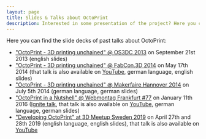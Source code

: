```yaml
---
layout: page
title: Slides & Talks about OctoPrint
description: Interested in some presentation of the project? Here you can find some slide decks and recordings of past talks about OctoPrint.
---
```


Here you can find the slide decks of past talks about OctoPrint:

* ["OctoPrint - 3D printing unchained" @ OS3DC 2013](./os3dc/) on September 21st 2013 (english slides)
* ["OctoPrint - 3D printing unchained" @ FabCon.3D 2014](./fabcon14/) on May 17th 2014 (that talk is also available on [YouTube](https://www.youtube.com/watch?v=ylmcK-QAPjc), german language, english slides)
* ["OctoPrint - 3D printing unchained" @ Makerfaire Hannover 2014](./makerfairehannover14/) on July 5th 2014 (german language, german slides)
* ["OctoPrint in a Nutshell" @ Webmontag Frankfurt #77](./wmfra77.pdf) on January 11th 2016 ([Ignite talk](https://en.wikipedia.org/wiki/Ignite_(event)), that talk is also available on [YouTube](https://www.youtube.com/watch?v=lhkX18r4Qcc), german language, german slides)
* ["Developing OctoPrint" at 3D Meetup Sweden 2019](./3dms19/) on April 27th and 28th 2019 (english language, english slides), that talk is also available on [YouTube](https://www.youtube.com/watch?v=DBFWfXfqS_U)